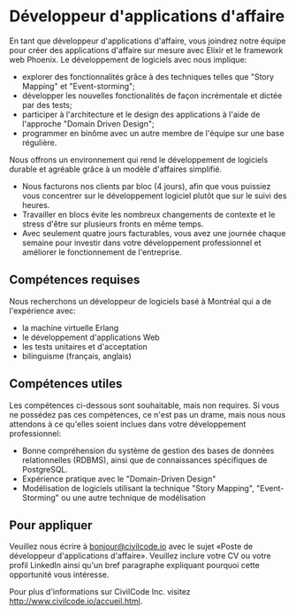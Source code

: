 # Développeur d'applications d'affaire

En tant que développeur d'applications d'affaire, vous joindrez notre équipe pour créer des applications d'affaire sur mesure avec Elixir et le framework web Phoenix. Le développement de logiciels avec nous implique:

- explorer des fonctionnalités grâce à des techniques telles que "Story Mapping" et "Event-storming";
- développer les nouvelles fonctionalités de façon incrémentale et dictée par des tests;
- participer à l'architecture et le design des applications à l'aide de l'approche "Domain Driven Design";
- programmer en binôme avec un autre membre de l'équipe sur une base régulière.

Nous offrons un environnement qui rend le développement de logiciels durable et agréable grâce à un modèle d'affaires simplifié.

- Nous facturons nos clients par bloc (4 jours), afin que vous puissiez vous concentrer sur le développement logiciel plutôt que sur le suivi des heures.
- Travailler en blocs évite les nombreux changements de contexte et le stress d'être sur plusieurs fronts en même temps.
- Avec seulement quatre jours facturables, vous avez une journée chaque semaine pour investir dans votre développement professionnel et améliorer le fonctionnement de l'entreprise.

## Compétences requises

Nous recherchons un développeur de logiciels basé à Montréal qui a de l'expérience avec:

- la machine virtuelle Erlang
- le développement d'applications Web
- les tests unitaires et d'acceptation
- bilinguisme (français, anglais)

## Compétences utiles

Les compétences ci-dessous sont souhaitable, mais non requires. Si vous ne possédez pas ces compétences, ce n'est pas un drame, mais nous nous attendons à ce qu'elles soient inclues dans votre développement professionnel:

- Bonne compréhension du système de gestion des bases de données relationnelles (RDBMS), ainsi que de connaissances spécifiques de PostgreSQL.
- Expérience pratique avec le "Domain-Driven Design"
- Modélisation de logiciels utilisant la technique "Story Mapping", "Event-Storming" ou une autre technique de modélisation

## Pour appliquer

Veuillez nous écrire à bonjour@civilcode.io avec le sujet «Poste de développeur d'applications d'affaire». Veuillez inclure votre CV ou votre profil LinkedIn ainsi qu'un bref paragraphe expliquant pourquoi cette opportunité vous intéresse.

Pour plus d'informations sur CivilCode Inc. visitez http://www.civilcode.io/accueil.html.
